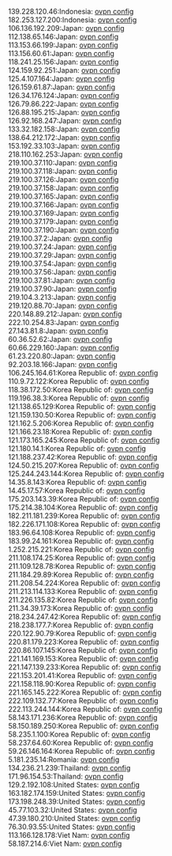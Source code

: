 139.228.120.46:Indonesia: [ovpn config](vpn/139_228_120_46.ovpn)  
182.253.127.200:Indonesia: [ovpn config](vpn/182_253_127_200.ovpn)  
106.136.192.209:Japan: [ovpn config](vpn/106_136_192_209.ovpn)  
112.138.65.146:Japan: [ovpn config](vpn/112_138_65_146.ovpn)  
113.153.66.199:Japan: [ovpn config](vpn/113_153_66_199.ovpn)  
113.156.60.61:Japan: [ovpn config](vpn/113_156_60_61.ovpn)  
118.241.25.156:Japan: [ovpn config](vpn/118_241_25_156.ovpn)  
124.159.92.251:Japan: [ovpn config](vpn/124_159_92_251.ovpn)  
125.4.107.164:Japan: [ovpn config](vpn/125_4_107_164.ovpn)  
126.159.61.87:Japan: [ovpn config](vpn/126_159_61_87.ovpn)  
126.34.176.124:Japan: [ovpn config](vpn/126_34_176_124.ovpn)  
126.79.86.222:Japan: [ovpn config](vpn/126_79_86_222.ovpn)  
126.88.195.215:Japan: [ovpn config](vpn/126_88_195_215.ovpn)  
126.92.168.247:Japan: [ovpn config](vpn/126_92_168_247.ovpn)  
133.32.182.158:Japan: [ovpn config](vpn/133_32_182_158.ovpn)  
138.64.212.172:Japan: [ovpn config](vpn/138_64_212_172.ovpn)  
153.192.33.103:Japan: [ovpn config](vpn/153_192_33_103.ovpn)  
218.110.162.253:Japan: [ovpn config](vpn/218_110_162_253.ovpn)  
219.100.37.110:Japan: [ovpn config](vpn/219_100_37_110.ovpn)  
219.100.37.118:Japan: [ovpn config](vpn/219_100_37_118.ovpn)  
219.100.37.126:Japan: [ovpn config](vpn/219_100_37_126.ovpn)  
219.100.37.158:Japan: [ovpn config](vpn/219_100_37_158.ovpn)  
219.100.37.165:Japan: [ovpn config](vpn/219_100_37_165.ovpn)  
219.100.37.166:Japan: [ovpn config](vpn/219_100_37_166.ovpn)  
219.100.37.169:Japan: [ovpn config](vpn/219_100_37_169.ovpn)  
219.100.37.179:Japan: [ovpn config](vpn/219_100_37_179.ovpn)  
219.100.37.190:Japan: [ovpn config](vpn/219_100_37_190.ovpn)  
219.100.37.2:Japan: [ovpn config](vpn/219_100_37_2.ovpn)  
219.100.37.24:Japan: [ovpn config](vpn/219_100_37_24.ovpn)  
219.100.37.29:Japan: [ovpn config](vpn/219_100_37_29.ovpn)  
219.100.37.54:Japan: [ovpn config](vpn/219_100_37_54.ovpn)  
219.100.37.56:Japan: [ovpn config](vpn/219_100_37_56.ovpn)  
219.100.37.81:Japan: [ovpn config](vpn/219_100_37_81.ovpn)  
219.100.37.90:Japan: [ovpn config](vpn/219_100_37_90.ovpn)  
219.104.3.213:Japan: [ovpn config](vpn/219_104_3_213.ovpn)  
219.120.88.70:Japan: [ovpn config](vpn/219_120_88_70.ovpn)  
220.148.89.212:Japan: [ovpn config](vpn/220_148_89_212.ovpn)  
222.10.254.83:Japan: [ovpn config](vpn/222_10_254_83.ovpn)  
27.143.81.8:Japan: [ovpn config](vpn/27_143_81_8.ovpn)  
60.36.52.62:Japan: [ovpn config](vpn/60_36_52_62.ovpn)  
60.66.229.160:Japan: [ovpn config](vpn/60_66_229_160.ovpn)  
61.23.220.80:Japan: [ovpn config](vpn/61_23_220_80.ovpn)  
92.203.18.166:Japan: [ovpn config](vpn/92_203_18_166.ovpn)  
106.245.164.61:Korea Republic of: [ovpn config](vpn/106_245_164_61.ovpn)  
110.9.72.122:Korea Republic of: [ovpn config](vpn/110_9_72_122.ovpn)  
118.38.172.50:Korea Republic of: [ovpn config](vpn/118_38_172_50.ovpn)  
119.196.38.3:Korea Republic of: [ovpn config](vpn/119_196_38_3.ovpn)  
121.138.65.129:Korea Republic of: [ovpn config](vpn/121_138_65_129.ovpn)  
121.159.130.50:Korea Republic of: [ovpn config](vpn/121_159_130_50.ovpn)  
121.162.5.206:Korea Republic of: [ovpn config](vpn/121_162_5_206.ovpn)  
121.166.23.18:Korea Republic of: [ovpn config](vpn/121_166_23_18.ovpn)  
121.173.165.245:Korea Republic of: [ovpn config](vpn/121_173_165_245.ovpn)  
121.180.14.1:Korea Republic of: [ovpn config](vpn/121_180_14_1.ovpn)  
121.188.237.42:Korea Republic of: [ovpn config](vpn/121_188_237_42.ovpn)  
124.50.215.207:Korea Republic of: [ovpn config](vpn/124_50_215_207.ovpn)  
125.244.243.144:Korea Republic of: [ovpn config](vpn/125_244_243_144.ovpn)  
14.35.8.143:Korea Republic of: [ovpn config](vpn/14_35_8_143.ovpn)  
14.45.17.57:Korea Republic of: [ovpn config](vpn/14_45_17_57.ovpn)  
175.203.143.39:Korea Republic of: [ovpn config](vpn/175_203_143_39.ovpn)  
175.214.38.104:Korea Republic of: [ovpn config](vpn/175_214_38_104.ovpn)  
182.211.181.239:Korea Republic of: [ovpn config](vpn/182_211_181_239.ovpn)  
182.226.171.108:Korea Republic of: [ovpn config](vpn/182_226_171_108.ovpn)  
183.96.64.108:Korea Republic of: [ovpn config](vpn/183_96_64_108.ovpn)  
183.99.24.161:Korea Republic of: [ovpn config](vpn/183_99_24_161.ovpn)  
1.252.215.221:Korea Republic of: [ovpn config](vpn/1_252_215_221.ovpn)  
211.108.174.25:Korea Republic of: [ovpn config](vpn/211_108_174_25.ovpn)  
211.109.128.78:Korea Republic of: [ovpn config](vpn/211_109_128_78.ovpn)  
211.184.29.89:Korea Republic of: [ovpn config](vpn/211_184_29_89.ovpn)  
211.208.54.224:Korea Republic of: [ovpn config](vpn/211_208_54_224.ovpn)  
211.213.114.133:Korea Republic of: [ovpn config](vpn/211_213_114_133.ovpn)  
211.226.135.82:Korea Republic of: [ovpn config](vpn/211_226_135_82.ovpn)  
211.34.39.173:Korea Republic of: [ovpn config](vpn/211_34_39_173.ovpn)  
218.234.247.42:Korea Republic of: [ovpn config](vpn/218_234_247_42.ovpn)  
218.238.177.7:Korea Republic of: [ovpn config](vpn/218_238_177_7.ovpn)  
220.122.90.79:Korea Republic of: [ovpn config](vpn/220_122_90_79.ovpn)  
220.81.179.223:Korea Republic of: [ovpn config](vpn/220_81_179_223.ovpn)  
220.86.107.145:Korea Republic of: [ovpn config](vpn/220_86_107_145.ovpn)  
221.141.169.153:Korea Republic of: [ovpn config](vpn/221_141_169_153.ovpn)  
221.147.139.233:Korea Republic of: [ovpn config](vpn/221_147_139_233.ovpn)  
221.153.201.41:Korea Republic of: [ovpn config](vpn/221_153_201_41.ovpn)  
221.158.118.90:Korea Republic of: [ovpn config](vpn/221_158_118_90.ovpn)  
221.165.145.222:Korea Republic of: [ovpn config](vpn/221_165_145_222.ovpn)  
222.109.132.77:Korea Republic of: [ovpn config](vpn/222_109_132_77.ovpn)  
222.113.244.144:Korea Republic of: [ovpn config](vpn/222_113_244_144.ovpn)  
58.143.171.236:Korea Republic of: [ovpn config](vpn/58_143_171_236.ovpn)  
58.150.189.250:Korea Republic of: [ovpn config](vpn/58_150_189_250.ovpn)  
58.235.1.100:Korea Republic of: [ovpn config](vpn/58_235_1_100.ovpn)  
58.237.64.60:Korea Republic of: [ovpn config](vpn/58_237_64_60.ovpn)  
59.26.146.164:Korea Republic of: [ovpn config](vpn/59_26_146_164.ovpn)  
5.181.235.14:Romania: [ovpn config](vpn/5_181_235_14.ovpn)  
134.236.21.239:Thailand: [ovpn config](vpn/134_236_21_239.ovpn)  
171.96.154.53:Thailand: [ovpn config](vpn/171_96_154_53.ovpn)  
129.2.192.108:United States: [ovpn config](vpn/129_2_192_108.ovpn)  
163.182.174.159:United States: [ovpn config](vpn/163_182_174_159.ovpn)  
173.198.248.39:United States: [ovpn config](vpn/173_198_248_39.ovpn)  
45.77.103.32:United States: [ovpn config](vpn/45_77_103_32.ovpn)  
47.39.180.210:United States: [ovpn config](vpn/47_39_180_210.ovpn)  
76.30.93.55:United States: [ovpn config](vpn/76_30_93_55.ovpn)  
113.166.128.178:Viet Nam: [ovpn config](vpn/113_166_128_178.ovpn)  
58.187.214.6:Viet Nam: [ovpn config](vpn/58_187_214_6.ovpn)  

